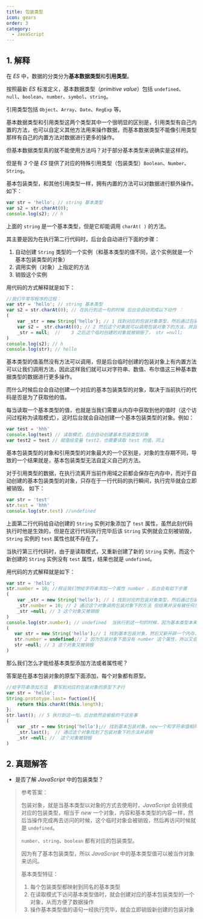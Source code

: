 ```yaml
---
title: 包装类型
icon: gears
order: 3
category:
  - JavaScript
---
```

## 1. 解释
在 *ES* 中，数据的分类分为**基本数据类型**和**引用类型**。

按照最新 *ES* 标准定义，基本数据类型（*primitive value*）包括 `undefined`、`null`、`boolean`、`number`、`symbol`、`string`。

引用类型包括 `Object`、`Array`、`Date`、`RegExp` 等。

基本数据类型和引用类型这两个类型其中一个很明显的区别是，引用类型有自己内置的方法，也可以自定义其他方法用来操作数据，而基本数据类型不能像引用类型那样有自己的内置方法对数据进行更多的操作。

但基本数据类型真的就不能使用方法吗？对于部分基本类型来说确实是这样的。

但是有 *3* 个是 *ES* 提供了对应的特殊引用类型（包装类型）`Boolean`、`Number`、`String`。

基本包装类型，和其他引用类型一样，拥有内置的方法可以对数据进行额外操作。如下：

````js
var str = 'hello'; // string 基本类型
var s2 = str.charAt(0);
console.log(s2); // h
````

上面的 `string` 是一个基本类型，但是它却能调用 `charAt( )` 的方法。

其主要是因为在执行第二行代码时，后台会自动进行下面的步骤：

1. 自动创建 `String` 类型的一个实例（和基本类型的值不同，这个实例就是一个基本包装类型的对象）
2. 调用实例（对象）上指定的方法
3. 销毁这个实例

用代码的方式解释就是如下：

````js
//我们平常写程序的过程：
var str = 'hello'; // string 基本类型
var s2 = str.charAt(0); // 在执行到这一句的时候 后台会自动完成以下动作 ：
(
    var _str = new String('hello'); // 1 找到对应的包装对象类型，然后通过包装对象创建出一个和基本类型值相同的对象
    var s2 = _str.charAt(0); // 2 然后这个对象就可以调用包装对象下的方法，并且返回结给 s2.
    _str = null;  //    3 之后这个临时创建的对象就被销毁了， str =null; 
)
console.log(s2); // h 
console.log(str); // hello
````

基本类型的值虽然没有方法可以调用，但是后台临时创建的包装对象上有内置方法可以让我们调用方法，因此这样我们就可以对字符串、数值、布尔值这三种基本数据类型的数据进行更多操作。

而什么时候后台会自动创建一个对应的基本包装类型的对象，取决于当前执行的代码是否是为了获取他的值。

每当读取一个基本类型的值，也就是当我们需要从内存中获取到他的值时（这个访问过程称为读取模式），这时后台就会自动创建一个基本包装类型的对象。例如：

````js
var test = 'hhh'
console.log(test) // 读取模式，后台自动创建基本包装类型对象
var test2 = test // 赋值给变量 test2，也需要读取 test 的值，同上
````

基本包装类型的对象和引用类型的对象最大的一个区别是，对象的生存期不同，导致的一个结果就是，基本包装类型无法自定义自己的方法。

对于引用类型的数据，在执行流离开当前作用域之前都会保存在内存中，而对于自动创建的基本包装类型的对象，只存在于一行代码的执行瞬间，执行完毕就会立即被销毁。 如下：

````js
var str = 'test'
str.test = 'hhh'
console.log(str.test) //undefined
````

上面第二行代码给自动创建的 `String` 实例对象添加了 `test` 属性，虽然此刻代码执行时他是生效的，但是在这行代码执行完毕后该 `String` 实例就会立刻被销毁，`String` 实例的 `test` 属性也就不存在了。

当执行第三行代码时，由于是读取模式，又重新创建了新的 `String` 实例，而这个新创建的 `String` 实例没有 `test` 属性，结果也就是 `undefined`。

用代码的方式解释就是如下：

````js
var str = 'hello';
str.number = 10; //假设我们想给字符串添加一个属性 number ，后台会有如下步骤
(
    var _str = new String('hello'); // 1 找到对应的包装对象类型，然后通过包装对象创建出一个和基本类型值相同的对象
    _str.number = 10; // 2 通过这个对象调用包装对象下的方法 但结果并没有被任何东西保存
    _str =null; // 3 这个对象又被销毁
)
console.log(str.number); // undefined  当执行到这一句的时候，因为基本类型本来没有属性，后台又会重新重复上面的步骤
(
   var str = new String('hello');// 1 找到基本包装对象，然后又新开辟一个内存，创建一个值为 hello 对象
   str.number = undefined;// 2 因为包装对象下面没有 number 这个属性，所以又会重新添加，因为没有值，所以值是未定义;然后弹出结果
   str =null; // 3 这个对象又被销毁
)
````

那么我们怎么才能给基本类型添加方法或者属性呢？

答案是在基本包装对象的原型下面添加，每个对象都有原型。

````js
//给字符串添加方法  要写到对应的包装对象的原型下才行
var str = 'hello';
String.prototype.last= fuction(){ 
    return this.charAt(this.length);
}; 
str.last(); // 5 执行到这一句，后台依然会偷偷的干这些事
(
    var _str = new String('hello');// 找到基本包装对象，new一个和字符串值相同的对象，
    _str.last();  // 通过这个对象找到了包装对象下的方法并调用 
    _str =null; //  这个对象被销毁
)
````

## 2. 真题解答

- 是否了解 *JavaScript* 中的包装类型？

> 参考答案：
>
> 包装对象，就是当基本类型以对象的方式去使用时，*JavaScript* 会转换成对应的包装类型，相当于 *new* 一个对象，内容和基本类型的内容一样，然后当操作完成再去访问的时候，这个临时对象会被销毁，然后再访问时候就是 `undefined`。
>
> `number`、`string`、`boolean` 都有对应的包装类型。
>
> 因为有了基本包装类型，所以 *JavaScript* 中的基本类型值可以被当作对象来访问。
>
> 基本类型特征：
>
> 1. 每个包装类型都映射到同名的基本类型
> 2. 在读取模式下访问基本类型值时，就会创建对应的基本包装类型的一个对象，从而方便了数据操作
> 3. 操作基本类型值的语句一经执行完毕，就会立即销毁新创建的包装对象